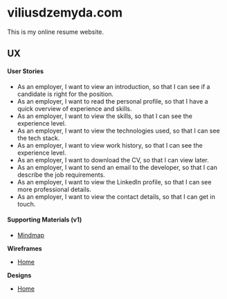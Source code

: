 # viliusdzemyda.com

This is my online resume website.

## UX

#### User Stories
- As an employer, I want to view an introduction, so that I can see if a candidate is right for the position.
- As an employer, I want to read the personal profile, so that I have a quick overview of experience and skills.
- As an employer, I want to view the skills, so that I can see the experience level.
- As an employer, I want to view the technologies used, so that I can see the tech stack.
- As an employer, I want to view work history, so that I can see the experience level.
- As an employer, I want to download the CV, so that I can view later.
- As an employer, I want to send an email to the developer, so that I can describe the job requirements.
- As an employer, I want to view the LinkedIn profile, so that I can see more professional details.
- As an employer, I want to view the contact details, so that I can get in touch.


#### Supporting Materials (v1)

- [Mindmap](ux/v1/Mindmap_v1.png)

**Wireframes**

- [Home](ux/v1/Wireframes/Home.png)

**Designs**

- [Home](ux/v1/Designs/Home.png)

